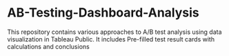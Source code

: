 # AB-Testing-Dashboard-Analysis
This repository contains various approaches to A/B test analysis using data visualization in Tableau Public. It includes Pre-filled test result cards with calculations and conclusions
